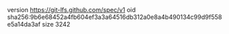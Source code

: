 version https://git-lfs.github.com/spec/v1
oid sha256:9b6e68452a4fb604ef3a3a64516db312a0e8a4b490134c99d9f558e5a14da3af
size 3242
